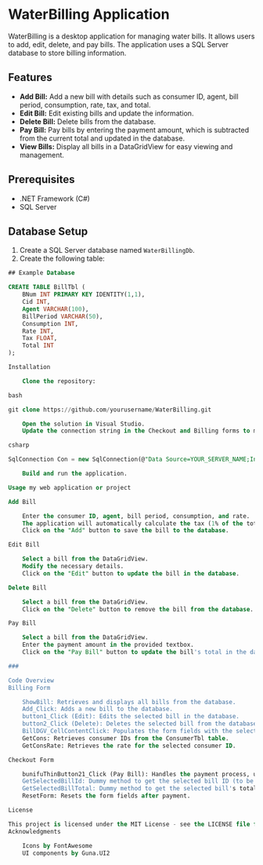 # WaterBilling Application

WaterBilling is a desktop application for managing water bills. It allows users to add, edit, delete, and pay bills. The application uses a SQL Server database to store billing information.

## Features

- **Add Bill:** Add a new bill with details such as consumer ID, agent, bill period, consumption, rate, tax, and total.
- **Edit Bill:** Edit existing bills and update the information.
- **Delete Bill:** Delete bills from the database.
- **Pay Bill:** Pay bills by entering the payment amount, which is subtracted from the current total and updated in the database.
- **View Bills:** Display all bills in a DataGridView for easy viewing and management.

## Prerequisites

- .NET Framework (C#)
- SQL Server

## Database Setup

1. Create a SQL Server database named `WaterBillingDb`.
2. Create the following table:

```sql
## Example Database

CREATE TABLE BillTbl (
    BNum INT PRIMARY KEY IDENTITY(1,1),
    Cid INT,
    Agent VARCHAR(100),
    BillPeriod VARCHAR(50),
    Consumption INT,
    Rate INT,
    Tax FLOAT,
    Total INT
);

Installation

    Clone the repository:

bash

git clone https://github.com/yourusername/WaterBilling.git

    Open the solution in Visual Studio.
    Update the connection string in the Checkout and Billing forms to match your SQL Server instance.

csharp

SqlConnection Con = new SqlConnection(@"Data Source=YOUR_SERVER_NAME;Initial Catalog=WaterBillingDb;Integrated Security=True;Connect Timeout=30;Encrypt=False");

    Build and run the application.

Usage my web application or project

Add Bill

    Enter the consumer ID, agent, bill period, consumption, and rate.
    The application will automatically calculate the tax (1% of the total) and the total amount.
    Click on the "Add" button to save the bill to the database.

Edit Bill

    Select a bill from the DataGridView.
    Modify the necessary details.
    Click on the "Edit" button to update the bill in the database.

Delete Bill

    Select a bill from the DataGridView.
    Click on the "Delete" button to remove the bill from the database.

Pay Bill

    Select a bill from the DataGridView.
    Enter the payment amount in the provided textbox.
    Click on the "Pay Bill" button to update the bill's total in the database.

###

Code Overview
Billing Form

    ShowBill: Retrieves and displays all bills from the database.
    Add_Click: Adds a new bill to the database.
    button1_Click (Edit): Edits the selected bill in the database.
    button2_Click (Delete): Deletes the selected bill from the database.
    BillDGV_CellContentClick: Populates the form fields with the selected bill's information.
    GetCons: Retrieves consumer IDs from the ConsumerTbl table.
    GetConsRate: Retrieves the rate for the selected consumer ID.

Checkout Form

    bunifuThinButton21_Click (Pay Bill): Handles the payment process, updates the bill's total in the database.
    GetSelectedBillId: Dummy method to get the selected bill ID (to be replaced with actual logic).
    GetSelectedBillTotal: Dummy method to get the selected bill's total (to be replaced with actual logic).
    ResetForm: Resets the form fields after payment.

License

This project is licensed under the MIT License - see the LICENSE file for details.
Acknowledgments

    Icons by FontAwesome
    UI components by Guna.UI2
